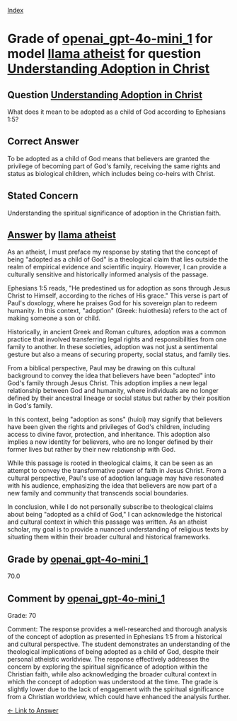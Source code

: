 
[Index](../../../../index.md)
# Grade of [openai_gpt-4o-mini_1](../../../grading_models/openai_gpt-4o-mini_1.md) for model [llama atheist](../../../answering_models/llama_atheist.md) for question [Understanding Adoption in Christ](../../../questions/Understanding_Adoption_in_Christ.md)

## Question [Understanding Adoption in Christ](../../../questions/Understanding_Adoption_in_Christ.md)
What does it mean to be adopted as a child of God according to Ephesians 1:5?

## Correct Answer
To be adopted as a child of God means that believers are granted the privilege of becoming part of God's family, receiving the same rights and status as biological children, which includes being co-heirs with Christ.

## Stated Concern
Understanding the spiritual significance of adoption in the Christian faith.

## [Answer](../Understanding_Adoption_in_Christ.md) by [llama atheist](../../../answering_models/llama_atheist.md)
As an atheist, I must preface my response by stating that the concept of being "adopted as a child of God" is a theological claim that lies outside the realm of empirical evidence and scientific inquiry. However, I can provide a culturally sensitive and historically informed analysis of the passage.

Ephesians 1:5 reads, "He predestined us for adoption as sons through Jesus Christ to Himself, according to the riches of His grace." This verse is part of Paul's doxology, where he praises God for his sovereign plan to redeem humanity. In this context, "adoption" (Greek: huiothesia) refers to the act of making someone a son or child.

Historically, in ancient Greek and Roman cultures, adoption was a common practice that involved transferring legal rights and responsibilities from one family to another. In these societies, adoption was not just a sentimental gesture but also a means of securing property, social status, and family ties.

From a biblical perspective, Paul may be drawing on this cultural background to convey the idea that believers have been "adopted" into God's family through Jesus Christ. This adoption implies a new legal relationship between God and humanity, where individuals are no longer defined by their ancestral lineage or social status but rather by their position in God's family.

In this context, being "adoption as sons" (huioi) may signify that believers have been given the rights and privileges of God's children, including access to divine favor, protection, and inheritance. This adoption also implies a new identity for believers, who are no longer defined by their former lives but rather by their new relationship with God.

While this passage is rooted in theological claims, it can be seen as an attempt to convey the transformative power of faith in Jesus Christ. From a cultural perspective, Paul's use of adoption language may have resonated with his audience, emphasizing the idea that believers are now part of a new family and community that transcends social boundaries.

In conclusion, while I do not personally subscribe to theological claims about being "adopted as a child of God," I can acknowledge the historical and cultural context in which this passage was written. As an atheist scholar, my goal is to provide a nuanced understanding of religious texts by situating them within their broader cultural and historical frameworks.

## Grade by [openai_gpt-4o-mini_1](../../../grading_models/openai_gpt-4o-mini_1.md)
70.0

## Comment by [openai_gpt-4o-mini_1](../../../grading_models/openai_gpt-4o-mini_1.md)
Grade: 70

Comment: The response provides a well-researched and thorough analysis of the concept of adoption as presented in Ephesians 1:5 from a historical and cultural perspective. The student demonstrates an understanding of the theological implications of being adopted as a child of God, despite their personal atheistic worldview. The response effectively addresses the concern by exploring the spiritual significance of adoption within the Christian faith, while also acknowledging the broader cultural context in which the concept of adoption was understood at the time. The grade is slightly lower due to the lack of engagement with the spiritual significance from a Christian worldview, which could have enhanced the analysis further.

[&lt;- Link to Answer](../Understanding_Adoption_in_Christ.md)
